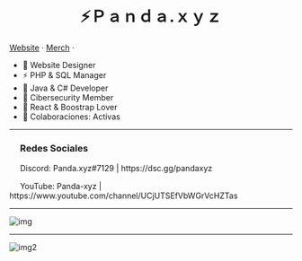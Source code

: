 <h1 align="center"> ⚡Ｐａｎｄａ.ｘｙｚ </h1>

[Website](https://im-pandaa.netlify.app/) · [Merch](https://pandaxyz-merch.glitch.me/) · 
 
- 🛫 Website Designer
- ⚡ PHP  & SQL Manager
- 🍷 Java & C# Developer
- 🐍 Cibersecurity Member
- 🌵 React & Boostrap Lover
- 🤩 Colaboraciones: Activas
---

<h3><img src="https://emoji.gg/assets/emoji/1343-arrowright.png" height="15px"> Redes Sociales </h3>
<div> </div>
<p><img src="https://emoji.gg/assets/emoji/7953-discord-lex.png" height="15px"> Discord: Panda.xyz#7129 | https://dsc.gg/pandaxyz </p>
<div> </div>
<p><img src="https://emoji.gg/assets/emoji/7158-youtube-lex.png" height="15px"> YouTube: Panda-xyz | https://www.youtube.com/channel/UCjUTSEfVbWGrVcHZTas
  
  ---
  
  ![img](https://i.imgur.com/goyNeDl.jpg)

 <div> </div>
 
 ---
 
  <div> </div>
 
 ![img2](https://cdn.discordapp.com/attachments/944346339913920593/952125559612272690/screenshot.png?size=4096)
